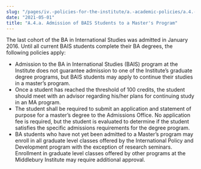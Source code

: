 ```yaml
---
slug: "/pages/iv.-policies-for-the-institute/a.-academic-policies/a.4.-change-of-academic-program/a.4.a.-admission-of-bais-students-to-a-master-s-program"
date: "2021-05-01"
title: "A.4.a. Admission of BAIS Students to a Master's Program"
---
```


The last cohort of the BA in International Studies was admitted in January 2016\. Until all current BAIS students complete their BA degrees, the following policies apply:

*   Admission to the BA in International Studies (BAIS) program at the Institute does not guarantee admission to one of the Institute’s graduate degree programs, but BAIS students may apply to continue their studies in a master’s program. 
*   Once a student has reached the threshold of 100 credits, the student should meet with an advisor regarding his/her plans for continuing study in an MA program. 
*   The student shall be required to submit an application and statement of purpose for a master’s degree to the Admissions Office. No application fee is required, but the student is evaluated to determine if the student satisfies the specific admissions requirements for the degree program. 
*   BA students who have not yet been admitted to a Master’s program may enroll in all graduate level classes offered by the International Policy and Development program with the exception of research seminars. Enrollment in graduate level classes offered by other programs at the Middlebury Institute may require additional approval.
